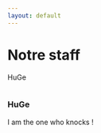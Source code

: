 ```yaml
---
layout: default
---
```


# Notre staff

HuGe

<div class="col-md-3 col-sm-6">
								<div class="our-team">
									<div class="pic">
										<img src="https://rtfm.re/pictures/profiles/3.jpg#huge" alt="">
									</div>
									<div class="team-content">
										<h3 class="title">HuGe</h3>
										<span class="post">I am the one who knocks !</span>
									</div>
									<ul class="social">
									</ul>
								</div>
							</div>

